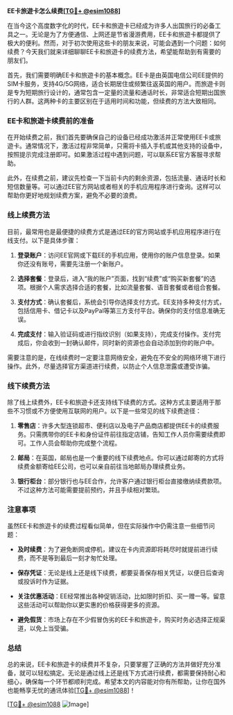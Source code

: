 **EE卡旅遊卡怎么续费[[TG💪+ @esim1088](https://t.me/s/esim1088)]**

在当今这个高度数字化的时代，EE卡和旅遊卡已经成为许多人出国旅行的必备工具之一。无论是为了方便通信、上网还是节省漫游费用，EE卡和旅遊卡都提供了极大的便利。然而，对于初次使用这些卡的朋友来说，可能会遇到一个问题：如何续费？今天我们就来详细聊聊EE卡和旅遊卡的续费方法，希望能帮助到有需要的朋友们。

首先，我们需要明确EE卡和旅遊卡的基本概念。EE卡是由英国电信公司EE提供的SIM卡服务，支持4G/5G网络，适合长期居住或频繁往返英国的用户。而旅遊卡则是专为短期旅行设计的，通常包含一定量的流量和通话时长，非常适合短期出国旅行的人群。这两种卡的主要区别在于适用时间和功能，但续费的方法大致相同。

### **EE卡和旅遊卡续费前的准备**

在开始续费之前，我们首先要确保自己的设备已经成功激活并正常使用EE卡或旅遊卡。通常情况下，激活过程非常简单，只需将卡插入手机或其他支持的设备中，按照提示完成注册即可。如果激活过程中遇到问题，可以联系EE官方客服寻求帮助。

此外，在续费之前，建议先检查一下当前卡内的剩余资源，包括流量、通话时长和短信数量等。可以通过EE官方网站或者相关的手机应用程序进行查询。这样可以帮助你更好地规划续费方案，避免不必要的浪费。

### **线上续费方法**

目前，最常用也是最便捷的续费方式是通过EE的官方网站或手机应用程序进行在线支付。以下是具体步骤：

1. **登录账户**：访问EE官网或下载EE的手机应用，使用你的账户信息登录。如果你还没有账号，需要先注册一个新账户。
   
2. **选择套餐**：登录后，进入“我的账户”页面，找到“续费”或“购买新套餐”的选项。根据个人需求选择合适的套餐，比如流量套餐、语音套餐或者组合套餐。

3. **支付方式**：确认套餐后，系统会引导你选择支付方式。EE支持多种支付方式，包括信用卡、借记卡以及PayPal等第三方支付平台。确保你的支付信息准确无误。

4. **完成支付**：输入验证码或进行指纹识别（如果支持），完成支付操作。支付完成后，你会收到一封确认邮件，同时新的资源也会自动添加到你的账户中。

需要注意的是，在线续费时一定要注意网络安全，避免在不安全的网络环境下进行操作。此外，尽量选择官方渠道进行续费，以防止个人信息泄露或遭受诈骗。

### **线下续费方法**

除了线上续费外，EE卡和旅遊卡还支持线下续费的方式。这种方式主要适用于那些不习惯或不方便使用互联网的用户。以下是一些常见的线下续费途径：

1. **零售店**：许多大型连锁超市、便利店以及电子产品商店都提供EE卡的续费服务。只需携带你的EE卡和身份证件前往指定店铺，告知工作人员你需要续费即可。工作人员会帮助你完成整个流程。

2. **邮局**：在英国，邮局也是一个重要的线下续费地点。你可以通过邮寄的方式将续费金额寄给EE公司，也可以亲自前往当地邮局办理续费业务。

3. **银行柜台**：部分银行也与EE合作，允许客户通过银行柜台直接缴纳续费款项。不过这种方法可能需要提前预约，并且手续相对繁琐。

### **注意事项**

虽然EE卡和旅遊卡的续费过程看似简单，但在实际操作中仍需注意一些细节问题：

- **及时续费**：为了避免断网或停机，建议在卡内资源即将耗尽时就提前进行续费，而不是等到最后一刻才匆忙处理。
  
- **保存凭证**：无论是线上还是线下续费，都要妥善保存相关凭证，以便日后查询或投诉时作为证据。

- **关注优惠活动**：EE经常推出各种促销活动，比如限时折扣、买一赠一等。留意这些活动可以帮助你以更实惠的价格获得更多的资源。

- **避免假货**：市场上存在不少假冒伪劣的EE卡和旅遊卡，购买时务必选择正规渠道，以免上当受骗。

### **总结**

总的来说，EE卡和旅遊卡的续费并不复杂，只要掌握了正确的方法并做好充分准备，就可以轻松搞定。无论是通过线上还是线下方式进行续费，都需要保持耐心和细心，确保每一个环节都顺利完成。希望本文的内容能对你有所帮助，让你在国外也能畅享无忧的通讯体验[[TG💪+ @esim1088](https://t.me/s/esim1088)]！

[[TG💪+ @esim1088](https://t.me/s/esim1088) ![Image](https://i.postimg.cc/4NQfJmqS/Snipaste-2025-05-13-00-14-12.png)]